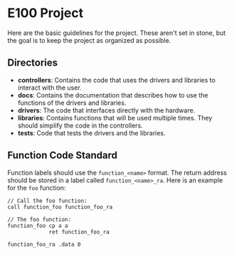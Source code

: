 # E100 Project

Here are the basic guidelines for the project. These aren't set in stone, but the goal is to keep
the project as organized as possible.

## Directories

* **controllers**: Contains the code that uses the drivers and libraries to interact with the user.
* **docs**: Contains the documentation that describes how to use the functions of the drivers and libraries.
* **drivers**: The code that interfaces directly with the hardware.
* **libraries**: Contains functions that will be used multiple times. They should simplify the code in the controllers.
* **tests**: Code that tests the drivers and the libraries.

## Function Code Standard

Function labels should use the `function_<name>` format. The return address should be
stored in a label called `function_<name>_ra`. Here is an example for the `foo` function:

```
// Call the foo function:
call function_foo function_foo_ra

// The foo function:
function_foo cp a a
             ret function_foo_ra

function_foo_ra .data 0
```